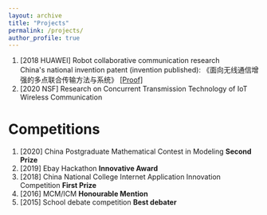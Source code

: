 ```yaml
---
layout: archive
title: "Projects"
permalink: /projects/
author_profile: true
---
```

1. [2018 HUAWEI] Robot collaborative communication research  
China's national invention patent (invention published): 《面向无线通信增强的多点联合传输方法与系统》 [\[Proof\]](https://isabelleliu630.github.io/isabelleliu.github.io/files/patent.pdf)
2. [2020 NSF] Research on Concurrent Transmission Technology of IoT Wireless Communication

Competitions
======
1. [2020] China Postgraduate Mathematical Contest in Modeling **Second Prize** 
2. [2019] Ebay Hackathon **Innovative Award**
3. [2018] China National College Internet Application Innovation Competition **First Prize**
4. [2016] MCM/ICM **Honourable Mention**
5. [2015] School debate competition **Best debater**